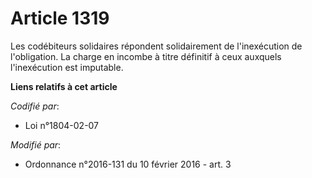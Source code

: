 # Article 1319

Les codébiteurs solidaires répondent solidairement de l'inexécution de l'obligation. La charge en incombe à titre définitif à
ceux auxquels l'inexécution est imputable.

**Liens relatifs à cet article**

_Codifié par_:

  - Loi n°1804-02-07

_Modifié par_:

  - Ordonnance n°2016-131 du 10 février 2016 - art. 3
